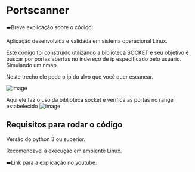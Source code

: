 # Portscanner

➡️Breve explicação sobre o código:

Aplicação desenvolvida e validada em sistema operacional Linux.

Esté código foi construído utilizando a biblioteca SOCKET e seu objetivo é buscar por portas abertas no indereço de ip especificado pelo usuário. Simulando um nmap.

Neste trecho ele pede o ip do alvo que você quer escanear.

![image](https://user-images.githubusercontent.com/82810317/136414514-6000b8de-9031-47a4-be44-adb43e005544.png)

Aqui ele faz o uso da biblioteca socket e verifica as portas no range estabelecido
![image](https://user-images.githubusercontent.com/82810317/136414731-5497f4a7-41b5-4b99-a38e-07d1f55b95da.png)

## Requisitos para rodar o código
Versão do python 3 ou superior.

Recomendavel a execução em ambiente Linux.

➡️Link para a explicação no youtube:
